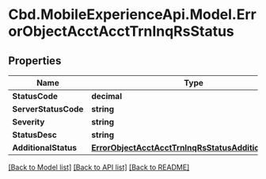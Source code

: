 # Cbd.MobileExperienceApi.Model.ErrorObjectAcctAcctTrnInqRsStatus

## Properties

Name | Type | Description | Notes
------------ | ------------- | ------------- | -------------
**StatusCode** | **decimal** |  | 
**ServerStatusCode** | **string** |  | [optional] 
**Severity** | **string** |  | 
**StatusDesc** | **string** |  | 
**AdditionalStatus** | [**ErrorObjectAcctAcctTrnInqRsStatusAdditionalStatus**](ErrorObjectAcctAcctTrnInqRsStatusAdditionalStatus.md) |  | [optional] 

[[Back to Model list]](../README.md#documentation-for-models) [[Back to API list]](../README.md#documentation-for-api-endpoints) [[Back to README]](../README.md)

